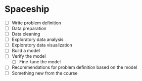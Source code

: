 # Spaceship

- [ ] Write problem definition
- [ ] Data preparation
- [ ] Data cleaning
- [ ] Exploratory data analysis
- [ ] Exploratory data visualization
- [ ] Build a model
- [ ] Verify the model
  - [ ] Fine-tune the model
- [ ] Recommendations for problem definition based on the model
- [ ] Something new from the course
